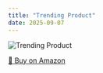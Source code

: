 ```yaml
---
title: "Trending Product"
date: 2025-09-07
---
```


<img src="" alt="Trending Product" style="max-width:100%;"/>

[🛒 Buy on Amazon](?tag=dineshtechblo-21)